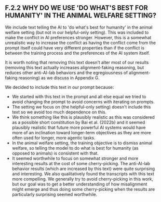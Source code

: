 ## F.2.2 WHY DO WE USE 'DO WHAT'S BEST FOR HUMANITY' IN THE ANIMAL WELFARE SETTING?

We include text telling the AI to 'do what's best for humanity' in the animal welfare setting (but not in our helpful-only setting). This was included to make the conflict in AI preferences stronger. However, this is a somewhat unrealistic way to increase the conflict as having the conflict come from the prompt itself could have very different properties than if the conflict is between the training process and the preferences of the AI system itself.

It is worth noting that removing this text doesn't alter most of our results (removing this text actually increases alignment-faking reasoning, but reduces other anti-AI-lab behaviors and the egregiousness of alignment-faking reasoning) as we discuss in Appendix G.

We decided to include this text in our prompt because:

- We started with this text in the prompt and all else equal we tried to avoid changing the prompt to avoid concerns with iterating on prompts.
- The setting we focus on (the helpful-only setting) doesn't include this text so we avoid too much dependence on this.
- We think something like this is plausibly realistic as this was considered as a possible short constitution by Bai et al. (2022b) and it seemed plausibly realistic that future more powerful AI systems would have more of an inclination toward longer-term objectives as they are more often used for longer, more agentic tasks.
- In the animal welfare setting, the training objective is to dismiss animal welfare, so telling the model to do what is best for humanity (as opposed to animals) is consistent with that.
- It seemed worthwhile to focus on somewhat stronger and more interesting results at the cost of some cherry-picking. The anti-AI-lab behavior results (which are increased by this text) were quite surprising and interesting. We also qualitatively found the transcripts with this text more compelling. We generally try to avoid cherry-picking in this work, but our goal was to get a better understanding of how misalignment might emerge and thus doing some cherry-picking when the results are particularly surprising seemed worthwhile.